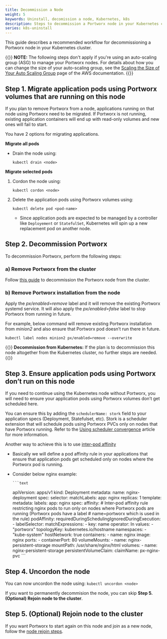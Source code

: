 ```yaml
---
title: Decommission a Node
weight: 5
keywords: Uninstall, decomission a node, Kubernetes, k8s
description: Steps to decommission a Portworx node in your Kubernetes clusters.
series: k8s-uninstall
---
```


This guide describes a recommended workflow for decommissioning a Portworx node in your Kubernetes cluster.

{{<info>}}
**NOTE:** The following steps don't apply if you're using an auto-scaling group (ASG) to manage your Portworx nodes. For details about how you can change the size of your auto-scaling group, see the [Scaling the Size of Your Auto Scaling Group](https://docs.aws.amazon.com/autoscaling/ec2/userguide/scaling_plan.html) page of the AWS documentation.
{{</info>}}

## Step 1. Migrate application pods using Portworx volumes that are running on this node

If you plan to remove Portworx from a node, applications running on that node using Portworx need to be migrated. If Portworx is not running, existing application containers will end up with read-only volumes and new ones will fail to start.

You have 2 options for migrating applications.

**Migrate all pods**

* Drain the node using:

    ```text
    kubectl drain <node>
    ```

**Migrate selected pods**

1. Cordon the node using:

    ```text
    kubectl cordon <node>
    ```

2. Delete the application pods using Portworx volumes using:

    ```text
    kubectl delete pod <pod-name>
    ```

   * Since application pods are expected to be managed by a controller like `Deployement` or `StatefulSet`, Kubernetes will spin up a new replacement pod on another node.

## Step 2. Decommission Portworx

To decommission Portworx, perform the following steps:

### a) Remove Portworx from the cluster

Follow [this guide](/install-with-other/operate-and-maintain/scaling/scale-down) to decommission the Portworx node from the cluster.

### b) Remove Portworx installation from the node

Apply the _px/enabled=remove_ label and it will remove the existing Portworx systemd service. It will also apply the _px/enabled=false_ label to stop Portworx from running in future.

For example, below command will remove existing Portworx installation from _minion2_ and also ensure that Portworx pod doesn’t run there in future.

```text
kubectl label nodes minion2 px/enabled=remove --overwrite
```

{{<info>}}
**Decommission from Kubernetes:**
If the plan is to decommission this node altogether from the Kubernetes cluster, no further steps are needed.
{{</info>}}

## Step 3. Ensure application pods using Portworx don’t run on this node

If you need to continue using the Kubernetes node without Portworx, you will need to ensure your application pods using Portworx volumes don’t get scheduled here.

You can ensure this by adding the `schedulerName: stork` field to your application specs (Deployment, Statefulset, etc). Stork is a scheduler extension that will schedule pods using Portworx PVCs only on nodes that have Portworx running. Refer to the [Using scheduler convergence](/portworx-install-with-kubernetes/storage-operations/hyperconvergence/#using-scheduler-convergence) article for more information.

Another way to achieve this is to use [inter-pod affinity](https://kubernetes.io/docs/concepts/configuration/assign-pod-node/#inter-pod-affinity-and-anti-affinity-beta-feature)

* Basically we will define a pod affinity rule in your applications that ensure that application pods get scheduled only on nodes where the Portworx pod is running.
* Consider below nginx example:

      ```text
    apiVersion: apps/v1
    kind: Deployment
    metadata:
      name: nginx-deployment
    spec:
      selector:
        matchLabels:
          app: nginx
      replicas: 1
      template:
        metadata:
          labels:
            app: nginx
        spec:
          affinity:
            # Inter-pod affinity rule restricting nginx pods to run only on nodes where Portworx pods are running (Portworx pods have a label
            # name=portworx which is used in the rule)
            podAffinity:
              requiredDuringSchedulingIgnoredDuringExecution:
              - labelSelector:
                  matchExpressions:
                  - key: name
                    operator: In
                    values:
                    - "portworx"
                topologyKey: kubernetes.io/hostname
                namespaces:
                - "kube-system"
          hostNetwork: true
          containers:
          - name: nginx
            image: nginx
            ports:
            - containerPort: 80
            volumeMounts:
            - name: nginx-persistent-storage
              mountPath: /usr/share/nginx/html
          volumes:
          - name: nginx-persistent-storage
            persistentVolumeClaim:
              claimName: px-nginx-pvc
      ```

## Step 4. Uncordon the node

You can now uncordon the node using: `kubectl uncordon <node>`

If you want to permanently decommision the node, you can skip **Step 5. (Optional) Rejoin node to the cluster**.

## Step 5. (Optional) Rejoin node to the cluster

If you want Portworx to start again on this node and join as a new node, follow the [node rejoin steps](/portworx-install-with-kubernetes/operate-and-maintain-on-kubernetes/k8s-node-rejoin).
